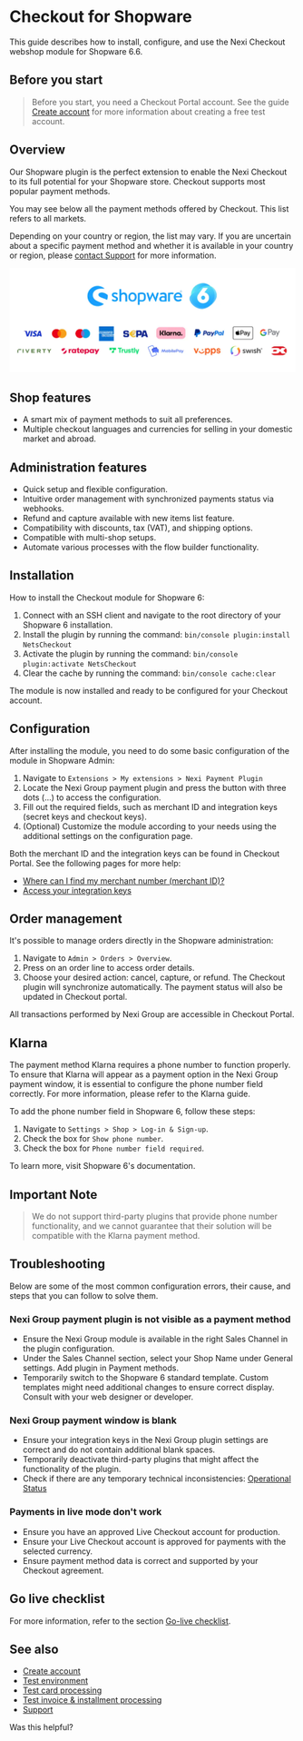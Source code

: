 # Checkout for Shopware

This guide describes how to install, configure, and use the Nexi Checkout webshop module for Shopware 6.6.


## Before you start

> Before you start, you need a Checkout Portal account. See the guide [Create account](https://developer.nexigroup.com/nexi-checkout/en-EU/docs/create-a-checkout-portal-account/) for more information about creating a free test account.

## Overview

Our Shopware plugin is the perfect extension to enable the Nexi Checkout to its full potential for your Shopware store. Checkout supports most popular payment methods.

You may see below all the payment methods offered by Checkout. This list refers to all markets.

Depending on your country or region, the list may vary. If you are uncertain about a specific payment method and whether it is available in your country or region, please [contact Support](https://developer.nexigroup.com/nexi-checkout/en-EU/support/) for more information.

![Nexi Payment Methods](./images/nexiPaymentMethods.png)

## Shop features

- A smart mix of payment methods to suit all preferences.
- Multiple checkout languages and currencies for selling in your domestic market and abroad.

## Administration features

- Quick setup and flexible configuration.
- Intuitive order management with synchronized payments status via webhooks.
- Refund and capture available with new items list feature.
- Compatibility with discounts, tax (VAT), and shipping options.
- Compatible with multi-shop setups.
- Automate various processes with the flow builder functionality.

## Installation

How to install the Checkout module for Shopware 6:

1. Connect with an SSH client and navigate to the root directory of your Shopware 6 installation.
2. Install the plugin by running the command: `bin/console plugin:install NetsCheckout`
3. Activate the plugin by running the command: `bin/console plugin:activate NetsCheckout`
4. Clear the cache by running the command: `bin/console cache:clear`

The module is now installed and ready to be configured for your Checkout account.

## Configuration

After installing the module, you need to do some basic configuration of the module in Shopware Admin:

1. Navigate to `Extensions > My extensions > Nexi Payment Plugin`
2. Locate the Nexi Group payment plugin and press the button with three dots (...) to access the configuration.
3. Fill out the required fields, such as merchant ID and integration keys (secret keys and checkout keys).
4. (Optional) Customize the module according to your needs using the additional settings on the configuration page.

Both the merchant ID and the integration keys can be found in Checkout Portal. See the following pages for more help:

- [Where can I find my merchant number (merchant ID)?](#)
- [Access your integration keys](#)

## Order management

It's possible to manage orders directly in the Shopware administration:

1. Navigate to `Admin > Orders > Overview`.
2. Press on an order line to access order details.
3. Choose your desired action: cancel, capture, or refund. The Checkout plugin will synchronize automatically. The payment status will also be updated in Checkout portal.

All transactions performed by Nexi Group are accessible in Checkout Portal.

## Klarna

The payment method Klarna requires a phone number to function properly. To ensure that Klarna will appear as a payment option in the Nexi Group payment window, it is essential to configure the phone number field correctly. For more information, please refer to the Klarna guide.

To add the phone number field in Shopware 6, follow these steps:

1. Navigate to `Settings > Shop > Log-in & Sign-up`.
2. Check the box for `Show phone number`.
3. Check the box for `Phone number field required`.

To learn more, visit Shopware 6's documentation.

## Important Note

> We do not support third-party plugins that provide phone number functionality, and we cannot guarantee that their solution will be compatible with the Klarna payment method.

## Troubleshooting

Below are some of the most common configuration errors, their cause, and steps that you can follow to solve them.

### Nexi Group payment plugin is not visible as a payment method

- Ensure the Nexi Group module is available in the right Sales Channel in the plugin configuration.
- Under the Sales Channel section, select your Shop Name under General settings. Add plugin in Payment methods.
- Temporarily switch to the Shopware 6 standard template. Custom templates might need additional changes to ensure correct display. Consult with your web designer or developer.

### Nexi Group payment window is blank

- Ensure your integration keys in the Nexi Group plugin settings are correct and do not contain additional blank spaces.
- Temporarily deactivate third-party plugins that might affect the functionality of the plugin.
- Check if there are any temporary technical inconsistencies: [Operational Status](https://nets.eu/Pages/operational-status.aspx)

### Payments in live mode don't work

- Ensure you have an approved Live Checkout account for production.
- Ensure your Live Checkout account is approved for payments with the selected currency.
- Ensure payment method data is correct and supported by your Checkout agreement.

## Go live checklist

For more information, refer to the section [Go-live checklist](#).

## See also

- [Create account](#)
- [Test environment](#)
- [Test card processing](#)
- [Test invoice & installment processing](#)
- [Support](#)

Was this helpful?